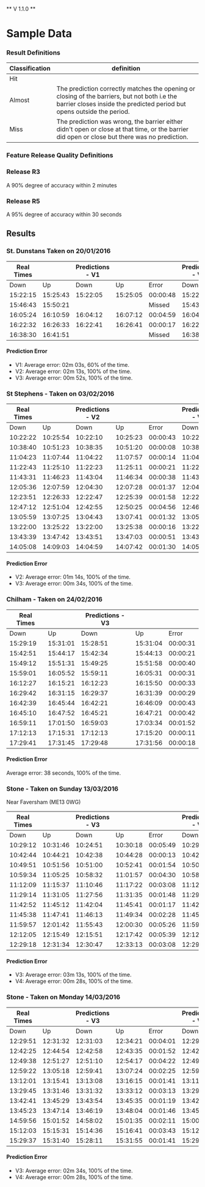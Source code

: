 ** V 1.1.0 **

# Sample Data

### Result Definitions 


| Classification | definition |
| ------ | ------ |
| Hit | |The prediction matches or overlaps the timespan of the recorded barrier times, i.e the barriers open and close within the predicted times.|
| Almost | The prediction correctly matches the opening or closing of the barriers, but not both i.e the barrier closes inside the predicted period but opens outside the period. |
| Miss | The prediction was wrong, the barrier either didn't open or close at that time, or the barrier did open or close but there was no prediction. |


### Feature Release Quality Definitions

### Release R3
A 90% degree of accuracy within 2 minutes

### Release R5
A 95% degree of accuracy within 30 seconds

## Results

### St. Dunstans Taken on 20/01/2016
 

|  Real Times |          | Predictions - V1 |          |          | Predictions - V2 |          |          | Predictions - V3 |          |          |
| ----------- | -------- | ---------------- | -------- | -------- | ---------------- | -------- | -------- | ---------------- | -------- | -------- |
| Down        | Up       | Down             | Up       | Error    | Down             | Up       | Error    | Down             | Up       | Error    |
| 15:22:15    | 15:25:43 | 15:22:05         | 15:25:05 | 00:00:48 | 15:22:52         | 15:25:52 | 00:00:46 | 15:22:15         | 15:25:31 | 00:00:12 |
| 15:46:43    | 15:50:21 |                  |          | Missed   | 15:43:31         | 15:50:02 | 00:03:31 | 15:44:40         | 15:50:27 | 00:02:09 |
| 16:05:24    | 16:10:59 | 16:04:12         | 16:07:12 | 00:04:59 | 16:04:12         | 16:07:12 | 00:04:59 | 16:05:00         | 16:09:55 | 00:01:28 |
| 16:22:32    | 16:26:33 | 16:22:41         | 16:26:41 | 00:00:17 | 16:22:00         | 16:26:00 | 00:01:05 | 16:22:40         | 16:26:30 | 00:00:11 |
| 16:38:30    | 16:41:51 |                  |          | Missed   | 16:38:55         | 16:41:30 | 00:00:46 | 16:38:40         | 16:41:40 | 00:00:21 |



#### Prediction Error
* V1: Average error: 02m 03s, 60%  of the time.
* V2: Average error: 02m 13s, 100% of the time.
* V3: Average error: 00m 52s, 100% of the time.

### St Stephens - Taken on 03/02/2016
|  Real Times |          | Predictions - V2 |          |          | Predictions - V3 |          |          |
| ----------- | -------- | ---------------- | -------- | -------- | ---------------- | -------- | -------- |
| Down        | Up       | Down             | Up       | Error    | Down             | Up       | Error    |
| 10:22:22    | 10:25:54 | 10:22:10         | 10:25:23 | 00:00:43 | 10:22:22         | 10:25:34 | 00:00:20 |
| 10:38:40    | 10:51:23 | 10:38:35         | 10:51:20 | 00:00:08 | 10:38:20         | 10:50:57 | 00:00:46 |
| 11:04:23    | 11:07:44 | 11:04:22         | 11:07:57 | 00:00:14 | 11:04:25         | 11:07:41 | 00:00:05 |
| 11:22:43    | 11:25:10 | 11:22:23         | 11:25:11 | 00:00:21 | 11:22:32         | 11:25:23 | 00:00:24 |
| 11:43:31    | 11:46:23 | 11:43:04         | 11:46:34 | 00:00:38 | 11:43:18         | 11:46:47 | 00:00:37 |
| 12:05:36    | 12:07:59 | 12:04:30         | 12:07:28 | 00:01:37 | 12:04:52         | 12:07:31 | 00:01:12 |
| 12:23:51    | 12:26:33 | 12:22:47         | 12:25:39 | 00:01:58 | 12:22:31         | 12:26:23 | 00:01:30 |
| 12:47:12    | 12:51:04 | 12:42:55         | 12:50:25 | 00:04:56 | 12:46:42         | 12:51:05 | 00:00:31 |
| 13:05:59    | 13:07:25 | 13:04:43         | 13:07:41 | 00:01:32 | 13:05:45         | 13:07:37 | 00:00:26 |
| 13:22:00    | 13:25:22 | 13:22:00         | 13:25:38 | 00:00:16 | 13:22:00         | 13:25:28 | 00:00:06 |
| 13:43:39    | 13:47:42 | 13:43:51         | 13:47:03 | 00:00:51 | 13:43:21         | 13:47:31 | 00:00:29 |
| 14:05:08    | 14:09:03 | 14:04:59         | 14:07:42 | 00:01:30 | 14:05:14         | 14:08:52 | 00:00:17 |

#### Prediction Error
* V2: Average error: 01m 14s, 100% of the time.
* V3: Average error: 00m 34s, 100% of the time.



### Chilham - Taken on 24/02/2016

|  Real Times |          | Predictions - V3 |          |          |
| ----------- | -------- | ---------------- | -------- | -------- |
| Down        | Up       | Down             | Up       | Error    |
| 15:29:19    | 15:31:01 | 15:28:51         | 15:31:04 | 00:00:31 |
| 15:42:51    | 15:44:17 | 15:42:34         | 15:44:13 | 00:00:21 |
| 15:49:12    | 15:51:31 | 15:49:25         | 15:51:58 | 00:00:40 |
| 15:59:01    | 16:05:52 | 15:59:11         | 16:05:31 | 00:00:31 |
| 16:12:27    | 16:15:21 | 16:12:23         | 16:15:50 | 00:00:33 |
| 16:29:42    | 16:31:15 | 16:29:37         | 16:31:39 | 00:00:29 |
| 16:42:39    | 16:45:44 | 16:42:21         | 16:46:09 | 00:00:43 |
| 16:45:10    | 16:47:52 | 16:45:21         | 16:47:21 | 00:00:42 |
| 16:59:11    | 17:01:50 | 16:59:03         | 17:03:34 | 00:01:52 |
| 17:12:13    | 17:15:31 | 17:12:13         | 17:15:20 | 00:00:11 |
| 17:29:41    | 17:31:45 | 17:29:48         | 17:31:56 | 00:00:18 |

#### Prediction Error
Average error: 38 seconds, 100% of the time.


### Stone - Taken on Sunday 13/03/2016 

Near Faversham (ME13 0WG)

|  Real Times |          | Predictions - V3 |          |          | Predictions - V4 |          |          |
| ----------- | -------- | ---------------- | -------- | -------- | ---------------- | -------- | -------- |
| Down        | Up       | Down             | Up       | Error    | Down             | Up       | Error    |
| 10:29:12    | 10:31:46 | 10:24:51         | 10:30:18 | 00:05:49 | 10:29:41         | 10:32:07 | 00:00:50 |
| 10:42:44    | 10:44:21 | 10:42:38         | 10:44:28 | 00:00:13 | 10:42:45         | 10:44:31 | 00:00:11 |
| 10:49:51    | 10:51:56 | 10:51:00         | 10:52:41 | 00:01:54 | 10:50:04         | 10:51:37 | 00:00:32 |
| 10:59:34    | 11:05:25 | 10:58:32         | 11:01:57 | 00:04:30 | 10:58:57         | 11:05:21 | 00:00:41 |
| 11:12:09    | 11:15:37 | 11:10:46         | 11:17:22 | 00:03:08 | 11:12:23         | 11:15:39 | 00:00:16 |
| 11:29:14    | 11:31:05 | 11:27:56         | 11:31:35 | 00:01:48 | 11:29:31         | 11:32:10 | 00:01:22 |
| 11:42:52    | 11:45:12 | 11:42:04         | 11:45:41 | 00:01:17 | 11:42:47         | 11:45:17 | 00:00:10 |
| 11:45:38    | 11:47:41 | 11:46:13         | 11:49:34 | 00:02:28 | 11:45:41         | 11:47:46 | 00:00:08 |
| 11:59:57    | 12:01:42 | 11:55:43         | 12:00:30 | 00:05:26 | 11:59:53         | 12:01:34 | 00:00:12 |
| 12:12:05    | 12:15:49 | 12:15:51         | 12:17:42 | 00:05:39 | 12:12:14         | 12:15:21 | 00:00:37 |
| 12:29:18    | 12:31:34 | 12:30:47         | 12:33:13 | 00:03:08 | 12:29:24         | 12:31:36 | 00:00:08 |

#### Prediction Error
* V3: Average error: 03m 13s, 100% of the time.
* V4: Average error: 00m 28s, 100% of the time.







### Stone - Taken on Monday 14/03/2016


|  Real Times |          | Predictions - V3 |          |          | Predictions - V4 |          |          |
| ----------- | -------- | ---------------- | -------- | -------- | ---------------- | -------- | -------- |
| Down        | Up       | Down             | Up       | Error    | Down             | Up       | Error    |
| 12:29:51    | 12:31:32 | 12:31:03         | 12:34:21 | 00:04:01 | 12:29:02         | 12:31:42 | 00:00:59 |
| 12:42:25    | 12:44:54 | 12:42:58         | 12:43:35 | 00:01:52 | 12:42:20         | 12:44:45 | 00:00:14 |
| 12:49:38    | 12:51:27 | 12:51:10         | 12:54:17 | 00:04:22 | 12:49:39         | 12:51:20 | 00:00:08 |
| 12:59:22    | 13:05:18 | 12:59:41         | 13:07:24 | 00:02:25 | 12:59:10         | 13:05:12 | 00:00:18 |
| 13:12:01    | 13:15:41 | 13:13:08         | 13:16:15 | 00:01:41 | 13:11:58         | 13:16:32 | 00:00:54 |
| 13:29:45    | 13:31:46 | 13:31:32         | 13:33:12 | 00:03:13 | 13:29:41         | 13:31:42 | 00:00:08 |
| 13:42:41    | 13:45:29 | 13:43:54         | 13:45:35 | 00:01:19 | 13:42:23         | 13:45:21 | 00:00:26 |
| 13:45:23    | 13:47:14 | 13:46:19         | 13:48:04 | 00:01:46 | 13:45:31         | 13:47:21 | 00:00:15 |
| 14:59:56    | 15:01:52 | 14:58:02         | 15:01:35 | 00:02:11 | 15:00:02         | 15:01:48 | 00:00:10 |
| 15:12:03    | 15:15:31 | 15:14:36         | 15:16:41 | 00:03:43 | 15:12:09         | 15:14:21 | 00:01:16 |
| 15:29:37    | 15:31:40 | 15:28:11         | 15:31:55 | 00:01:41 | 15:29:22         | 15:31:40 | 00:00:15 |

#### Prediction Error
* V3: Average error: 02m 34s, 100% of the time.
* V4: Average error: 00m 28s, 100% of the time.

